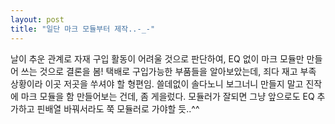 ```yaml
---
layout: post
title: "일단 마크 모듈부터 제작..-_-"
---
```


날이 추운 관계로 자재 구입 활동이 어려울 것으로 판단하여, EQ 없이 마크 모듈만 만들어 쓰는 것으로 결론을 봄!
택배로 구입가능한 부품들을 알아보았는데, 죄다 재고 부족 상황이라 이곳 저곳을 쑤셔야 할 형편임.
쓸데없이 솔다노니 보그너니 만들지 말고 진작에 마크 모듈을 함 만들어보는 건데, 좀 게을렀다.
모듈러가 잘되면 그냥 앞으로도 EQ 추가하고 핀배열 바꿔서라도 쭉 모듈러로 가야할 듯..^^


